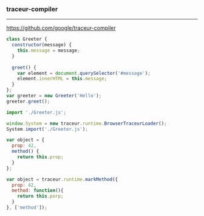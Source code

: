 ### traceur-compiler
---
https://github.com/google/traceur-compiler

```js
class Greeter {
  constructor(message) {
    this.message = message;
  }
  
  greet() {
    var element = document.querySelector('#message');
    element.innerHTML = this.message;
  }
};
var greeter = new Greeter('Hello');
greeter.greet();

import './Greeter.js';

window.System = new traceur.runtime.BrowserTraceurLoader();
System.import('./Greeter.js');
```

```js
var object = {
  prop: 42,
  method() {
    return this.prop;
  }
};

var object = traceur.runtime.markMethod({
  prop: 42,
  method: function(){
    return this.porp;
  }
}, ['method']);
```

```
```

